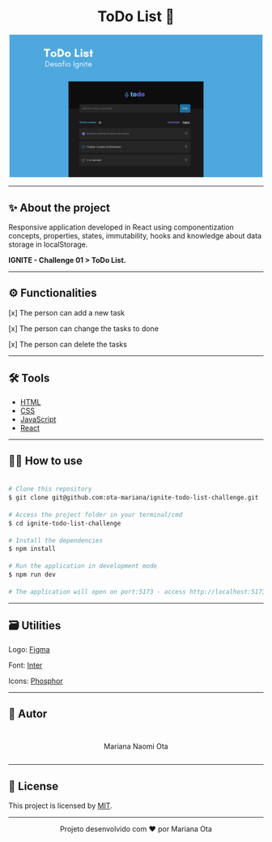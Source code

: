<h1 align="center">ToDo List 📝</h1>

<p align="center">
  <img alt="todo list" title="#TodoList" src="./src/assets/todoList.png" width="500px">
</p>

---

## ✨ About the project

Responsive application developed in React using componentization concepts, properties, states, immutability, hooks and knowledge about data storage in localStorage.

**IGNITE - Challenge 01 > ToDo List.**

---

## ⚙️ Functionalities

[x] The person can add a new task

[x] The person can change the tasks to done

[x] The person can delete the tasks
 
  ---

## 🛠 Tools

- [HTML](https://developer.mozilla.org/en-US/docs/Web/HTML)
- [CSS](https://developer.mozilla.org/en-US/docs/Web/CSS)
- [JavaScript](https://developer.mozilla.org/pt-BR/docs/Web/JavaScript)
- [React](https://reactjs.org/)

---

## 🧑‍💻 How to use

```bash

# Clone this repository
$ git clone git@github.com:ota-mariana/ignite-todo-list-challenge.git

# Access the project folder in your terminal/cmd
$ cd ignite-todo-list-challenge

# Install the dependencies
$ npm install

# Run the application in development mode
$ npm run dev

# The application will open on port:5173 - access http://localhost:5173

```

---

## 🗃️ Utilities

Logo: [Figma](https://www.figma.com/file/gSfeehQ9eY1BSI8axpjKvd/ToDo-List-(Copy)?node-id=0-1&t=ZL9rr8qinGhnLE4l-0)

Font: [Inter](https://fonts.google.com/)

Icons: [Phosphor](https://phosphoricons.com/)

---

## 👤 Autor 

<div style="display: flex; flex-direction: column; align-items: center; line-height: 1">
  <img style="border-radius: 100%;" src="https://github.com/ota-mariana.png" width="100px;" alt=""/>
  <br />
  <p>Mariana Naomi Ota</p>
</div>

---

## 📝 License

This project is licensed by [MIT](./LICENSE).

---

<p align="center">Projeto desenvolvido com ❤️ por Mariana Ota</p>